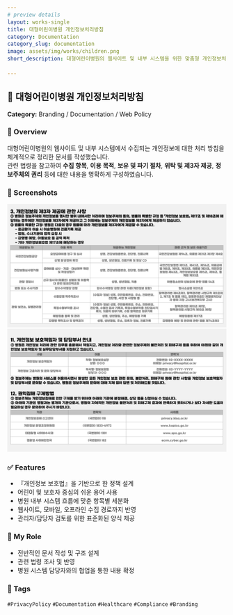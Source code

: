 ```yaml
---
# preview details
layout: works-single
title: 대형어린이병원 개인정보처리방침
category: Documentation
category_slug: documentation
image: assets/img/works/children.png
short_description: 대형어린이병원의 웹사이트 및 내부 시스템을 위한 맞춤형 개인정보처리방침 문서를 설계하고 작성한 사례입니다.

---
```


## 📄 대형어린이병원 개인정보처리방침  
**Category:** Branding / Documentation / Web Policy  

### 📝 Overview  
대형어린이병원의 웹사이트 및 내부 시스템에서 수집되는 개인정보에 대한 처리 방침을 체계적으로 정리한 문서를 작성했습니다.  
관련 법령을 참고하여 **수집 항목**, **이용 목적**, **보유 및 파기 절차**, **위탁 및 제3자 제공**, **정보주체의 권리** 등에 대한 내용을 명확하게 구성하였습니다.

### 📸 Screenshots  

![제3자](assets/img/works/children1.png)
![개인정보 보호책임자](assets/img/works/children2.png)


### ✅ Features  
- 『개인정보 보호법』을 기반으로 한 정책 설계  
- 어린이 및 보호자 중심의 쉬운 용어 사용  
- 병원 내부 시스템 흐름에 맞춘 항목별 세분화  
- 웹사이트, 모바일, 오프라인 수집 경로까지 반영  
- 관리자/담당자 검토를 위한 표준화된 양식 제공  

### 🙋 My Role  
- 전반적인 문서 작성 및 구조 설계  
- 관련 법령 조사 및 반영  
- 병원 시스템 담당자와의 협업을 통한 내용 확정  

### 🔖 Tags  
`#PrivacyPolicy` `#Documentation` `#Healthcare` `#Compliance` `#Branding`
